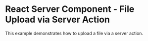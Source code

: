 # React Server Component - File Upload via Server Action

This example demonstrates how to upload a file via a server action.

